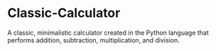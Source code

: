 # Classic-Calculator
A classic, minimalistic calculator created in the Python language that performs addition, subtraction, multiplication, and division.
